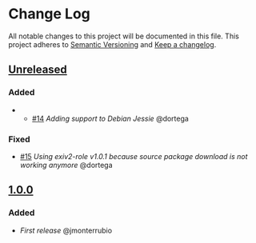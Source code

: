 # Change Log
All notable changes to this project will be documented in this file.
This project adheres to [Semantic Versioning](http://semver.org/) and [Keep a changelog](https://github.com/olivierlacan/keep-a-changelog).

## [Unreleased](https://github.com/idealista/yatm/tree/develop)

### Added
- - [#14](https://github.com/idealista/yatm/issues/14) *Adding support to Debian Jessie* @dortega

### Fixed
- [#15](https://github.com/idealista/yatm/issues/15) *Using exiv2-role v1.0.1 because source package download is not working anymore* @dortega

## [1.0.0](https://github.com/idealista/yatm/tree/1.0.0)
### Added
- *First release* @jmonterrubio
